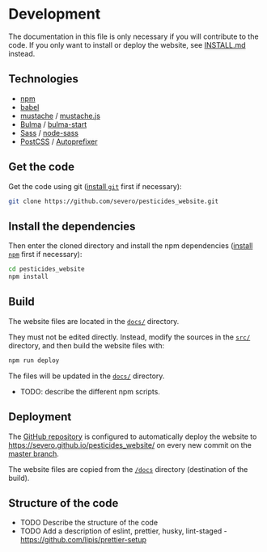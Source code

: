 # Development

The documentation in this file is only necessary if you will contribute to the
code. If you only want to install or deploy the website, see
[INSTALL.md](./INSTALL.md) instead.

## Technologies

- [npm](https://www.npmjs.com/)
- [babel](https://babeljs.io/)
- [mustache](https://mustache.github.io/) /
  [mustache.js](https://github.com/janl/mustache.js)
- [Bulma](https://bulma.io/) /
  [bulma-start](https://www.npmjs.com/package/bulma-start)
- [Sass](http://sass-lang.com/) /
  [node-sass](https://www.npmjs.com/package/node-sass)
- [PostCSS](https://postcss.org/) /
  [Autoprefixer](https://github.com/postcss/autoprefixer)

## Get the code

Get the code using git ([install `git`](https://git-scm.com/downloads) first if
necessary):

```bash
git clone https://github.com/severo/pesticides_website.git
```

## Install the dependencies

Then enter the cloned directory and install the npm dependencies
([install `npm`](https://www.npmjs.com/get-npm) first if necessary):

```bash
cd pesticides_website
npm install
```

## Build

The website files are located in the
[`docs/`](https://github.com/severo/pesticides_website/tree/master/docs)
directory.

They must not be edited directly. Instead, modify the sources in the
[`src/`](https://github.com/severo/pesticides_website/tree/master/src)
directory, and then build the website files with:

```bash
npm run deploy
```

The files will be updated in the
[`docs/`](https://github.com/severo/pesticides_website/tree/master/docs)
directory.

- TODO: describe the different npm scripts.

## Deployment

The [GitHub repository](https://github.com/severo/pesticides_website/) is
configured to automatically deploy the website to
https://severo.github.io/pesticides_website/ on every new commit on the
[master branch](https://github.com/severo/pesticides_website/tree/master).

The website files are copied from the
[`/docs`](https://github.com/severo/pesticides_website/tree/master/docs)
directory (destination of the build).

## Structure of the code

- TODO Describe the structure of the code
- TODO Add a description of eslint, prettier, husky, lint-staged -
  https://github.com/lipis/prettier-setup

